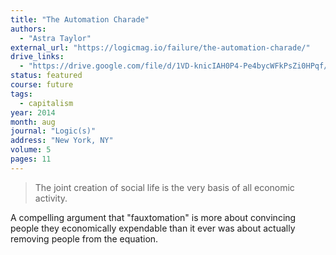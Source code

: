```yaml
---
title: "The Automation Charade"
authors:
  - "Astra Taylor"
external_url: "https://logicmag.io/failure/the-automation-charade/"
drive_links:
  - "https://drive.google.com/file/d/1VD-knicIAH0P4-Pe4bycWFkPsZi0HPqf/view?usp=drivesdk"
status: featured
course: future
tags:
  - capitalism
year: 2014
month: aug
journal: "Logic(s)"
address: "New York, NY"
volume: 5
pages: 11
---
```


> The joint creation of social life is the very basis of all economic activity.

A compelling argument that "fauxtomation" is more about convincing people they economically expendable than it ever was about actually removing  people from the equation.
